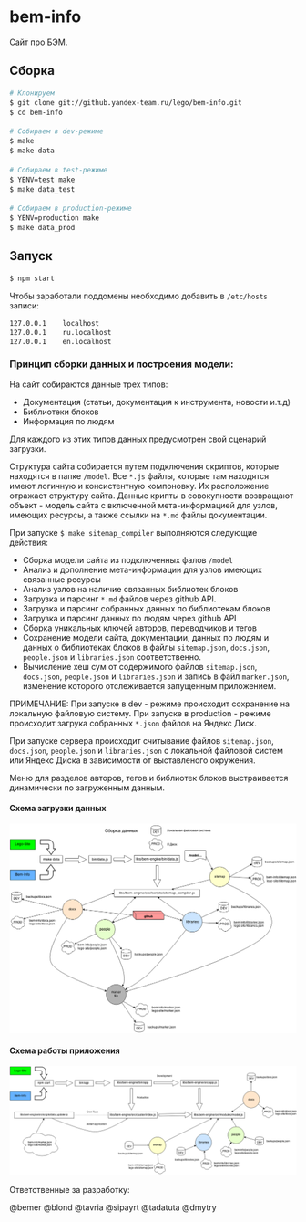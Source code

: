 bem-info
========

Сайт про БЭМ. 

Сборка
------

```sh
# Клонируем
$ git clone git://github.yandex-team.ru/lego/bem-info.git
$ cd bem-info

# Собираем в dev-режиме
$ make
$ make data

# Собираем в test-режиме
$ YENV=test make
$ make data_test

# Собираем в production-режиме
$ YENV=production make
$ make data_prod
```

Запуск
------

```sh
$ npm start
```

Чтобы заработали поддомены необходимо добавить в `/etc/hosts` записи:

```
127.0.0.1    localhost
127.0.0.1    ru.localhost
127.0.0.1    en.localhost
```

### Принцип сборки данных и построения модели:

На сайт собираются данные трех типов:

* Документация (статьи, документация к инструмента, новости и.т.д)
* Библиотеки блоков
* Информация по людям

Для каждого из этих типов данных предусмотрен свой сценарий загрузки.

Структура сайта собирается путем подключения скриптов, которые находятся в папке `/model`. Все
`*.js` файлы, которые там находятся имеют логичную и консистентную компоновку. Их расположение отражает структуру сайта.
Данные крипты в совокупности возвращают объект - модель сайта с включенной мета-информацией для узлов, имеющих ресурсы, а также
ссылки на `*.md` файлы документации.

При запуске `$ make sitemap_compiler` выполняются следующие действия:

* Сборка модели сайта из подключенных фалов `/model`
* Анализ и дополнение мета-информации для узлов имеющих связанные ресурсы
* Анализ узлов на наличие связанных библиотек блоков
* Загрузка и парсинг `*.md` файлов через github API.
* Загрузка и парсинг собранных данных по библиотекам блоков
* Загрузка и парсинг данных по людям через github API
* Сборка уникальных ключей авторов, переводчиков и тегов
* Сохранение модели сайта, документации, данных по людям и данных о библиотеках блоков в файлы
`sitemap.json`, `docs.json`, `people.json` и `libraries.json` соответственно.
* Вычисление хеш сум от содержимого файлов `sitemap.json`, `docs.json`, `people.json` и `libraries.json` и
запись в файл `marker.json`, изменение которого отслеживается запущенным приложением.

ПРИМЕЧАНИЕ: При запуске в dev - режиме происходит сохранение на локальную файловую систему.
При запуске в production - режиме происходит загрука собранных `*.json` файлов на Яндекс Диск.

При запуске сервера происходит считывание файлов `sitemap.json`, `docs.json`, `people.json` и `libraries.json`
с локальной файловой систем или Яндекс Диска в зависимости от выставленого окружения.

Меню для разделов авторов, тегов и библиотек блоков выстраивается динамически по загруженным данным.

#### Схема загрузки данных

![Схема загрузки данных](docs/make_data.png?raw=true)

#### Схема работы приложения

![Схема работы приложения](docs/application_initialization.png?raw=true)

Ответственные за разработку:

@bemer
@blond
@tavria
@sipayrt
@tadatuta
@dmytry